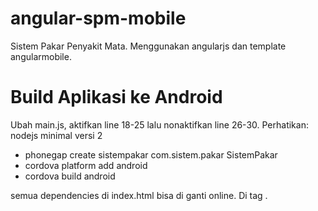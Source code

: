 # angular-spm-mobile
Sistem Pakar Penyakit Mata. Menggunakan angularjs dan template angularmobile.

Build Aplikasi ke Android
=========================
Ubah main.js, aktifkan line 18-25 lalu nonaktifkan line 26-30.
Perhatikan: nodejs minimal versi 2

* phonegap create sistempakar com.sistem.pakar SistemPakar
* cordova platform add android
* cordova build android

semua dependencies di index.html bisa di ganti online. Di tag <head>.
